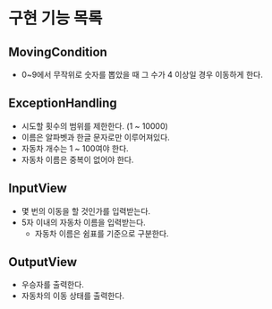 # 구현 기능 목록

## MovingCondition

- 0~9에서 무작위로 숫자를 뽑았을 때 그 수가 4 이상일 경우 이동하게 한다.

## ExceptionHandling

- 시도할 횟수의 범위를 제한한다. (1 ~ 10000)
- 이름은 알파벳과 한글 문자로만 이루어져있다.
- 자동차 개수는 1 ~ 100여야 한다.
- 자동차 이름은 중복이 없어야 한다.

## InputView

- 몇 번의 이동을 할 것인가를 입력받는다.
- 5자 이내의 자동차 이름을 입력받는다.
  - 자동차 이름은 쉼표를 기준으로 구분한다.

## OutputView

- 우승자를 출력한다.
- 자동차의 이동 상태를 출력한다.
